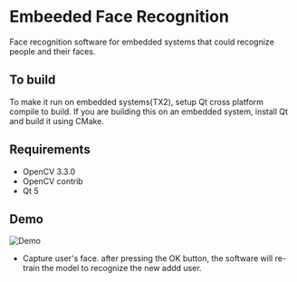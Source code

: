 # Embeeded Face Recognition

Face recognition software for embedded systems that could recognize people and their faces.

## To build
To make it run on embedded systems(TX2), setup Qt cross platform compile to build.
If you are building this on an embedded system, install Qt and build it using CMake.

## Requirements
- OpenCV 3.3.0
- OpenCV contrib
- Qt 5 

## Demo
![Demo](https://i.imgur.com/jxyewOi.png)
* Capture user's face. after pressing the OK button, the software will re-train the model to recognize the new addd user.

